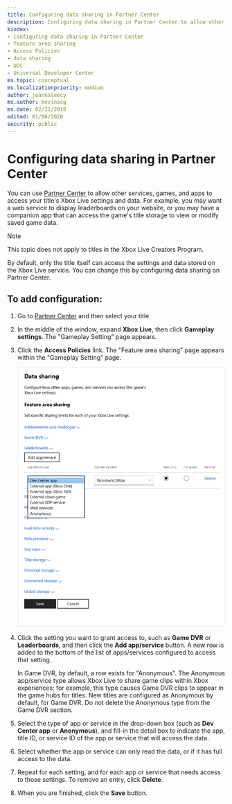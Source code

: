 ```yaml
---
title: Configuring data sharing in Partner Center
description: Configuring data sharing in Partner Center to allow other apps, games, and services to access the Xbox Live settings.
kindex:
- Configuring data sharing in Partner Center
- feature area sharing
- Access Policies
- data sharing
- UDC
- Universal Developer Center
ms.topic: conceptual
ms.localizationpriority: medium
author: joannaleecy
ms.author: kevinasg
ms.date: 02/21/2018
edited: 01/06/2020
security: public
---
```


# Configuring data sharing in Partner Center

You can use [Partner Center](https://developer.microsoft.com/dashboard/windows/overview) to allow other services, games, and apps to access your title's Xbox Live settings and data.
For example, you may want a web service to display leaderboards on your website, or you may have a companion app that can access the game's title storage to view or modify saved game data.

> [!NOTE]
> This topic does not apply to titles in the Xbox Live Creators Program.

By default, only the title itself can access the settings and data stored on the Xbox Live service.
You can change this by configuring data sharing on Partner Center.


## To add configuration:

1. Go to [Partner Center](https://developer.microsoft.com/dashboard/windows/overview) and then select your title.

2. In the middle of the window, expand **Xbox Live**, then click **Gameplay settings**. The "Gameplay Setting" page appears.

3. Click the **Access Policies** link. The "Feature area sharing" page appears within the "Gameplay Setting" page.

   ![The "Feature area sharing" page, with "Add app or service" UI](../../../../../resources/gamecore/secure/images/en-us/live/features/custom-services/access-policies/config/live-access-policies-udc-images/data-sharing-2.png)

4. Click the setting you want to grant access to, such as **Game DVR** or **Leaderboards**, and then click the **Add app/service** button.
   A new row is added to the bottom of the list of apps/services configured to access that setting.

   In Game DVR, by default, a row exists for "Anonymous".
   The Anonymous app/service type allows Xbox Live to share game clips within Xbox experiences; for example, this type causes Game DVR clips to appear in the game hubs for titles.
   New titles are configured as Anonymous by default, for Game DVR.
   Do not delete the Anonymous type from the Game DVR section.

5. Select the type of app or service in the drop-down box (such as **Dev Center app** or **Anonymous**), and fill-in the detail box to indicate the app, title ID, or service ID of the app or service that will access the data.

6. Select whether the app or service can only read the data, or if it has full access to the data.

7. Repeat for each setting, and for each app or service that needs access to those settings. To remove an entry, click **Delete**.

8. When you are finished, click the **Save** button.